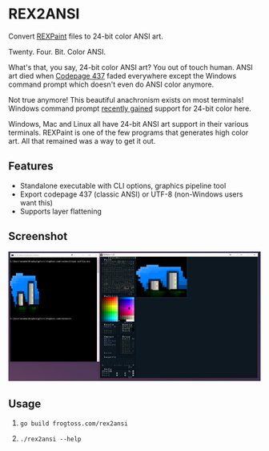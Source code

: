 # REX2ANSI #

Convert [REXPaint](http://www.gridsagegames.com/rexpaint/) files to 24-bit color ANSI art.

Twenty. Four. Bit.  Color ANSI.

What's that, you say, 24-bit color ANSI art?  You out of touch human. ANSI art died when [Codepage 437](https://en.wikipedia.org/wiki/Code_page_437) faded everywhere except the Windows command prompt which doesn't even do ANSI color anymore.

Not true anymore!  This beautiful anachronism exists on most terminals!  Windows command prompt [recently gained](https://blogs.msdn.microsoft.com/commandline/2016/09/22/24-bit-color-in-the-windows-console/) support for 24-bit color here.    

Windows, Mac and Linux all have 24-bit ANSI art support in their various terminals.  REXPaint is one of the few programs that generates high color art.  All that remained was a way to get it out.

## Features ##

 - Standalone executable with CLI options, graphics pipeline tool
 - Export codepage 437 (classic ANSI) or UTF-8 (non-Windows users want this)
 - Supports layer flattening

## Screenshot ##

![Rex2ansi in action](/screenshots/1.jpg?raw=true)

## Usage ##

 1. `go build frogtoss.com/rex2ansi`
 
 2. `./rex2ansi --help`
